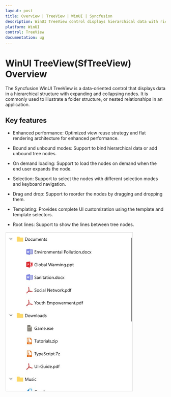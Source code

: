 ```yaml
---
layout: post
title: Overview | TreeView | WinUI | Syncfusion
description: WinUI TreeView control displays hierarchical data with rich features like binding, load-on-demand, editing, checkbox selection, drag-and-drop, and more.
platform: WinUI
control: TreeView
documentation: ug
---
```


# WinUI TreeView(SfTreeView) Overview

The Syncfusion WinUI TreeView is a data-oriented control that displays data in a hierarchical structure with expanding and collapsing nodes. It is commonly used to illustrate a folder structure, or nested relationships in an application. 

## Key features

* Enhanced performance: Optimized view reuse strategy and flat rendering architecture for enhanced performance.

* Bound and unbound modes: Support to bind hierarchical data or add unbound tree nodes.

* On demand loading: Support to load the nodes on demand when the end user expands the node.

* Selection: Support to select the nodes with different selection modes and keyboard navigation.

* Drag and drop: Support to reorder the nodes by dragging and dropping them.

* Templating: Provides complete UI customization using the template and template selectors.

* Root lines: Support to show the lines between tree nodes.

![Overview of WinUI TreeView](Overview_images/Overview_image.jpg)


